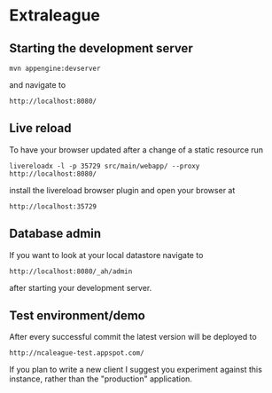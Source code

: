 # Extraleague

## Starting the development server

```
mvn appengine:devserver
```
and navigate to
```
http://localhost:8080/
```
## Live reload
To have your browser updated after a change of a static resource run
```
livereloadx -l -p 35729 src/main/webapp/ --proxy http://localhost:8080/
```
install the  livereload browser plugin and open your browser at
```
http://localhost:35729
```

## Database admin
If you want to look at your local datastore navigate to
```
http://localhost:8080/_ah/admin
```
after starting your development server.

## Test environment/demo
After every successful commit the latest version will be deployed to 
```
http://ncaleague-test.appspot.com/
```
If you plan to write a new client I suggest you experiment against this instance, rather than the "production" application.